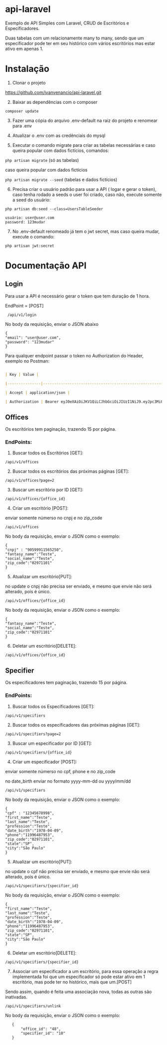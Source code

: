 
  

  

# api-laravel

  

  

Exemplo de API Simples com Laravel, CRUD de Escritórios e Especificadores.

Duas tabelas com um relacionamente many to many, sendo que um especificador pode ter em seu histórico com vários escritórios mas estar ativo em apenas 1.

  

# Instalação

  

1. Clonar o projeto

https://github.com/ivanvenancio/api-laravel.git

  

2. Baixar as dependências com o composer

```composer update```

  

3. Fazer uma cópia do arquivo .env-default na raiz do projeto e renomear para .env

  

4. Atualizar o .env com as credênciais do mysql

  

5. Executar o comando migrate para criar as tabelas necessárias e caso queira popular com dados fictícios, comandos:

```php artisan migrate``` (só as tabelas)

  

caso queira popular com dados fictícios

```php artisan migrate --seed``` (tabelas e dados fictícios)

  

6. Precisa criar o usuário padrão para usar a API ( logar e gerar o token), caso tenha rodado a seeds o user foi criado, caso não, execute somente a seed do usuário:

```php artisan db:seed --class=UsersTableSeeder```

  

``` 
usuário: user@user.com
password: 123mudar 
```

  

7. No .env-default renomeado já tem o jwt secret, mas caso queira mudar, execute o comando:

```php artisan jwt:secret```

  

# Documentação API

## Login

Para usar a API é necessário gerar o token que tem duração de 1 hora.

EndPoint = [POST]

``` /api/v1/login```

  

No body da requisição, enviar o JSON abaixo

``` 
{
"email": "user@user.com",
"password": "123mudar"
} 
```

Para qualquer endpoint passar o token no Authorization do Header, exemplo no Postman:

```markdown

| Key | Value |

|---------------|--------------------------------------------------------------------------------------------------------------------------------------------------------------------------------------------------------------------------------------------------------------------------------------------------------------------------------------------------------------------------------------------------------------------------|

| Accept | application/json |

| Authorization | Bearer eyJ0eXAiOiJKV1QiLCJhbGciOiJIUzI1NiJ9.eyJpc3MiOiJodHRwOlwvXC93d3cuZGV2LmFwaWxhcmF2ZWwuY29tLmJyXC9hcGlcL3YxXC9sb2dpbiIsImlhdCI6MTU2Mjc2NDIyMSwiZXhwIjoxNTYyNzY3ODIxLCJuYmYiOjE1NjI3NjQyMjEsImp0aSI6IjI5YWVEUnp3ZHFwSHZ2ZDMiLCJzdWIiOjEsInBydiI6Ijg3ZTBhZjFlZjlmZDE1ODEyZmRlYzk3MTUzYTE0ZTBiMDQ3NTQ2YWEiLCJlbWFpbCI6InVzZXJAdXNlci5jb20iLCJuYW1lIjoiSXZhbiBWZW5hbmNpbyJ9.8TbJcahAo2EdojCpnCqb5Jmjx2tQXse_i5NGpECNcF8 |

```

## Offices

Os escritórios tem paginação, trazendo 15 por página.

### EndPoints:

1. Buscar todos os Escritórios [GET]:

  

``` /api/v1/offices ```

  

2. Buscar todos os escritórios das próximas páginas [GET]:

  

```/api/v1/offices?page=2 ```

  

3. Buscar um escritório por ID [GET]:

  

```/api/v1/offices/{office_id} ```

  

4. Criar um escritório [POST]:

enviar somente númerso no cnpj e no zip_code

```/api/v1/offices ```

No body da requisição, enviar o JSON como o exemplo:

  

``` 
{
"cnpj" : "90599911565250",
"fantasy_name":"Teste",
"social_name":"Teste",
"zip_code":"02971101"
} 
```

5. Atualizar um escritório[PUT]:

no update o cnpj não precisa ser enviado, e mesmo que envie não será alterado, pois é único.

  

```/api/v1/offices/{office_id} ```

  

No body da requisição, enviar o JSON como o exemplo:

``` 
{
"fantasy_name":"Teste",
"social_name":"Teste",
"zip_code":"02971101"
} 
```

6. Deletar um escritório[DELETE]:

```/api/v1/offices/{office_id} ```

  

## Specifier

Os especificadores tem paginação, trazendo 15 por página.

### EndPoints:

1. Buscar todos os Especificadores [GET]:

``` /api/v1/specifiers ```

  

2. Buscar todos os especificadores das próximas páginas [GET]:

```/api/v1/specifiers?page=2 ```

  

3. Buscar um especificador por ID [GET]:

```/api/v1/specifiers/{office_id} ```

  

4. Criar um especificador [POST]:

enviar somente númerso no cpf, phone e no zip_code

no date_birth enviar no formato yyyy-mm-dd ou yyyy/mm/dd

```/api/v1/specifiers ```

  

No body da requisição, enviar o JSON como o exemplo:

``` 
{
"cpf" : "12345678998",
"first_name":"Teste",
"last_name":"Teste",
"profession":"Teste",
"date_birth":"1978-04-09",
"phone":"11996487953",
"zip_code":"02971101",
"state":"SP",
"city":"São Paulo"
} 
```

  

5. Atualizar um escritório[PUT]:

no update o cpf não precisa ser enviado, e mesmo que envie não será alterado, pois é único.

```/api/v1/specifiers/{specifier_id} ```

  

No body da requisição, enviar o JSON como o exemplo:

``` 
{
"first_name":"Teste",
"last_name":"Teste",
"profession":"Teste",
"date_birth":"1978-04-09",
"phone":"11996487953",
"zip_code":"02971101",
"state":"SP",
"city":"São Paulo"
} 
```

  

6. Deletar um escritório[DELETE]:

```/api/v1/specifiers/{specifier_id} ```

7. Associar um especificador a um escritório, para essa operação a regra implementada foi que um especificador só pode estar ativo em 1 escritório, mas pode ter no histórico, mais que um.[POST]

Sendo assim, quando é feita uma associação nova, todas as outras são inativadas.

``` /api/v1/specifiers/unlink ```

No body da requisição, enviar o JSON como o exemplo:
 ```   
    {
        "office_id": "48",
        "specifier_id": "10"
    }
```